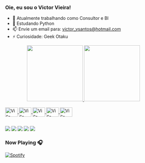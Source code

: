 ### Oie, eu sou o Victor Vieira!


- 🔭 Atualmente trabalhando como Consultor e BI
- 🌱 Estudando Python
- 📫 Envie um email para: victor_vsantos@hotmail.com
- ⚡ Curiosidade: Geek Otaku

<div align="center">
  <a href="https://linktr.ee/VictorVdoS">
  <img height="180em" src="https://github-readme-stats.vercel.app/api?username=VictorVdoS&show_icons=true&theme=dracula&include_all_commits=true&count_private=true"/>
  <img height="180em" src="https://github-readme-stats.vercel.app/api/top-langs/?username=VictorVdoS&layout=compact&langs_count=7&theme=dracula"/>
</div>
  
<div style="display: inline_block"><br>
  <img align="center" alt="Vic-HTML" height="30" width="40" src="https://cdn.jsdelivr.net/gh/devicons/devicon/icons/html5/html5-original.svg">
  <img align="center" alt="Vic-CSS" height="30" width="40" src="https://cdn.jsdelivr.net/gh/devicons/devicon/icons/css3/css3-original.svg">
  <img align="center" alt="Vic-Python" height="30" width="40" src="https://cdn.jsdelivr.net/gh/devicons/devicon/icons/python/python-original.svg">
  <img align="center" alt="Vic-Jupyter" height="30" width="40" src="https://cdn.jsdelivr.net/gh/devicons/devicon/icons/jupyter/jupyter-original-wordmark.svg">
  <img align="center" alt="Vic-MySQL" height="30" width="40" src="https://cdn.jsdelivr.net/gh/devicons/devicon/icons/mysql/mysql-original-wordmark.svg">
</div>
  
  ##
  <div> 
  <a href="https://www.facebook.com/VictorVdoS/" target="_blank"><img src="https://img.shields.io/badge/Facebook-1877F2?style=for-the-badge&logo=facebook&logoColor=white" target="_blank"></a>
    <a href="https://www.instagram.com/victorvdos/" target="_blank"><img src="https://img.shields.io/badge/Instagram-E4405F?style=for-the-badge&logo=instagram&logoColor=white" target="_blank"></a>
    <a href="https://twitter.com/VictorVdoS" target="_blank"><img src="https://img.shields.io/badge/Twitter-1DA1F2?style=for-the-badge&logo=twitter&logoColor=white" target="_blank"></a>
    <a href="https://www.linkedin.com/in/victorvdos/" target="_blank"><img src="https://img.shields.io/badge/LinkedIn-0077B5?style=for-the-badge&logo=linkedin&logoColor=white" target="_blank"></a>
  <a href = "mailto:victor_vsantos@hotmail.com"><img src="https://img.shields.io/badge/-Gmail-%23333?style=for-the-badge&logo=gmail&logoColor=white" target="_blank"></a>
   
</div>
  
  ### Now Playing 🎧

[![Spotify](https://github-readme-remake.vercel.app/api/spotify)](https://open.spotify.com/user/22jztbpw4dqscdzldob4hfjti?si=f8a7af1bc339454a)
<br/>
